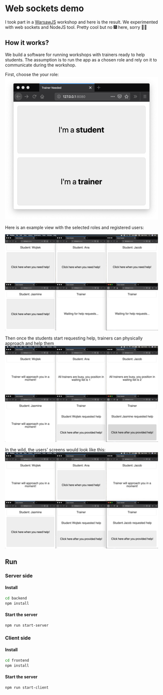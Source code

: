 # Web sockets demo

I took part in a [WarsawJS](https://warsawjs.com/) workshop and here is the result. We experimented with
web sockets and  NodeJS tool. Pretty cool but no :fireworks: here, sorry :man_shrugging:

## How it works?

We build a software for running workshops with trainers ready to help
students. The assumption is to run the app as a chosen role and rely on it
to communicate during the workshop.

First, choose the your role:
![Choose your role](images/choose_role.png)

Here is an example view with the selected roles and registered users:

![Registered users](images/setup_ready.png)

Then once the students start requesting help, trainers can physically
approach and help them
![Waiting for the trainer](images/queue.png)

In the wild, the users' screens would look like this:
![Workshop running](images/wild.png)

## Run
### Server side
#### Install

```sh
cd backend
npm install
```

#### Start the server

```sh
npm run start-server
```

### Client side
#### Install

```sh
cd frontend
npm install
```

#### Start the server

```sh
npm run start-client
```

